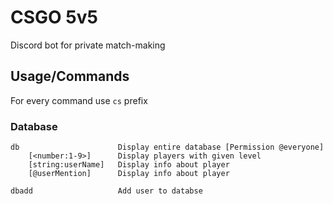 # CSGO 5v5

Discord bot for private match-making

## Usage/Commands

For every command use `cs` prefix

### Database
```
db                      Display entire database [Permission @everyone]
    [<number:1-9>]      Display players with given level
    [string:userName]   Display info about player
    [@userMention]      Display info about player

dbadd                   Add user to databse
```